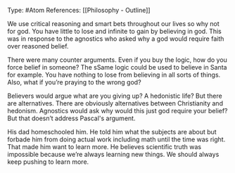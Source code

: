 Type: #Atom 
References: [[Philosophy - Outline]]

We use critical reasoning and smart bets throughout our lives so why not for god. You have little to lose and infinite to gain by believing in god. This was in response to the agnostics who asked why a god would require faith over reasoned belief.   

There were many counter arguments. Even if you buy the logic, how do you force belief in someone? The sSame logic could be used to believe in Santa for example. You have nothing to lose from believing in all sorts of things. Also, what if you’re praying to the wrong god?

Believers would argue what are you giving up? A hedonistic life? But there are alternatives. There are obviously alternatives between Christianity and hedonism. Agnostics would ask why would this just god require your belief? But that doesn’t address Pascal's argument.

His dad homeschooled him. He told him what the subjects are about but forbade him from doing actual work including math until the time was right. That made him want to learn more. He believes scientific truth was impossible because we’re always learning new things.
We should always keep pushing to learn more.